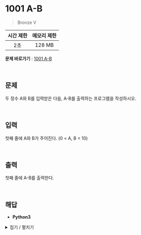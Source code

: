 # 1001 A-B
> Bronze V

|시간 제한|메모리 제한|
|:---:|:---:|
|2초|128 MB|

**문제 바로가기** : [1001 A-B](https://www.acmicpc.net/problem/1001 "1001 A-B")

</br>

## 문제
두 정수 A와 B를 입력받은 다음, A-B를 출력하는 프로그램을 작성하시오.

</br>

## 입력
첫째 줄에 A와 B가 주어진다. (0 < A, B < 10)

</br>

## 출력
첫째 줄에 A-B를 출력한다.

</br>

## 해답
- **Python3**
<details>
<summary>접기 / 펼치기</summary>
<div markdown="1">

```py
import sys
aryInput = tuple( map( int, sys.stdin.readline().split() ) )
print(aryInput[0] - aryInput[1])
```

</div>
</details>